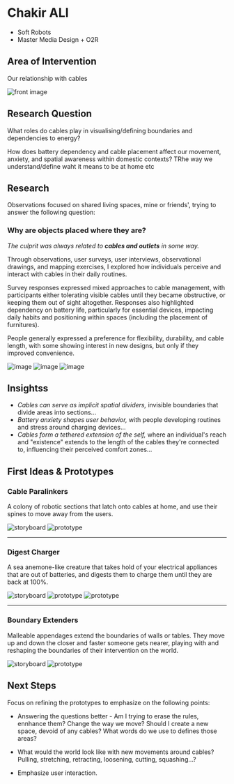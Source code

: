 # Chakir ALI
- Soft Robots
- Master Media Design + O2R


## Area of Intervention
Our relationship with cables

![front image](img/Img.jpg)



## Research Question

What roles do cables play in visualising/defining boundaries and dependencies to energy?

How does battery dependency and cable placement affect our movement, anxiety, and spatial awareness within domestic contexts? TRhe way we understand/define waht it means to be at home etc



## Research

Observations focused on shared living spaces, mine or friends', trying to answer the following question:
### Why are objects placed where they are?

_The culprit was always related to **cables and outlets** in some way._

Through observations, user surveys, user interviews, observational drawings, and mapping exercises, I explored how individuals perceive and interact with cables in their daily routines.

Survey responses expressed mixed approaches to cable management, with participants either tolerating visible cables until they became obstructive, or keeping them out of sight altogether. Responses also highlighted dependency on battery life, particularly for essential devices, impacting daily habits and positioning within spaces (including the placement of furnitures).
 
 People generally expressed a preference for flexibility, durability, and cable length, with some showing interest in new designs, but only if they improved convenience.

![image](img/datacsv.PNG)
![image](img/Img2.jpg)
![image](img/IMG_5688.jpg)


## Insightss

- _Cables can serve as implicit spatial dividers,_ invisible boundaries that divide areas into sections...
- _Battery anxiety shapes user behavior,_ with people developing routines and stress around charging devices...
- _Cables form a tethered extension of the self,_ where an individual's reach and "existence" extends to the length of the cables they're connected to, influencing their perceived comfort zones...


## First Ideas & Prototypes

### **Cable Paralinkers**
A colony of robotic sections that latch onto cables at home, and use their spines to move away from the users.

![storyboard](img/Cable%20paralinkers.png)
![prototype](img/proto1.jpg)


---

### **Digest Charger**

A sea anemone-like creature that takes hold of your electrical appliances that are out of batteries, and digests them to charge them until they are back at 100%.

![storyboard](img/Digest%20Charger.png)
![prototype](img/proto2.jpg)
![prototype](img/proto3.jpg)



---

### **Boundary Extenders**
Malleable appendages extend the boundaries of walls or tables. 
They move up and down the closer and faster someone gets nearer, playing with and reshaping the boundaries of their intervention on the world. 

![storyboard](img/Firewall%20Extenders.png)
![prototype](img/proto4.jpg)

## Next Steps

Focus on refining the prototypes to emphasize on the following points:
- Answering the questions better - Am I trying to erase the rules, ennhance them? Change the way we move? Should I create a new space, devoid of any cables? What words do we use to defines those areas?

- What would the world look like with new movements around cables? Pulling, stretching, retracting, loosening, cutting, squashing...?

- Emphasize user interaction.
